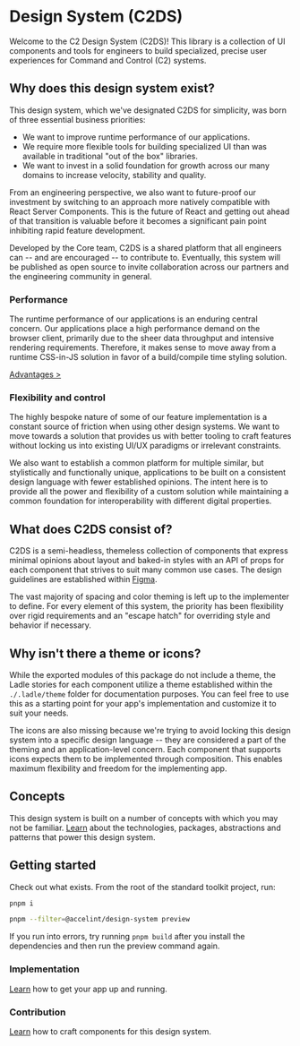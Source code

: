 # Design System (C2DS)

Welcome to the C2 Design System (C2DS)! This library is a collection of UI components and tools for engineers to build specialized, precise user experiences for Command and Control (C2) systems.

## Why does this design system exist?

This design system, which we've designated C2DS for simplicity, was born of three essential business priorities:

- We want to improve runtime performance of our applications.
- We require more flexible tools for building specialized UI than was available in traditional "out of the box" libraries.
- We want to invest in a solid foundation for growth across our many domains to increase velocity, stability and quality.

From an engineering perspective, we also want to future-proof our investment by switching to an approach more natively compatible with React Server Components. This is the future of React and getting out ahead of that transition is valuable before it becomes a significant pain point inhibiting rapid feature development.

Developed by the Core team, C2DS is a shared platform that all engineers can -- and are encouraged -- to contribute to. Eventually, this system will be published as open source to invite collaboration across our partners and the engineering community in general.

### Performance

The runtime performance of our applications is an enduring central concern. Our applications place a high performance demand on the browser client, primarily due to the sheer data throughput and intensive rendering requirements. Therefore, it makes sense to move away from a runtime CSS-in-JS solution in favor of a build/compile time styling solution.

[Advantages >](./documentation/concepts.md#build-&-runtime)

### Flexibility and control

The highly bespoke nature of some of our feature implementation is a constant source of friction when using other design systems. We want to move towards a solution that provides us with better tooling to craft features without locking us into existing UI/UX paradigms or irrelevant constraints.

We also want to establish a common platform for multiple similar, but stylistically and functionally unique, applications to be built on a consistent design language with fewer established opinions. The intent here is to provide all the power and flexibility of a custom solution while maintaining a common foundation for interoperability with different digital properties.

## What does C2DS consist of?

C2DS is a semi-headless, themeless collection of components that express minimal opinions about layout and baked-in styles with an API of props for each component that strives to suit many common use cases. The design guidelines are established within [Figma](https://www.figma.com/design/CoNlAMPL0u5DCVYRPQKhki/N2X-Design-System?node-id=30742-76715&m=dev).

The vast majority of spacing and color theming is left up to the implementer to define. For every element of this system, the priority has been flexibility over rigid requirements and an "escape hatch" for overriding style and behavior if necessary.

## Why isn't there a theme or icons?

While the exported modules of this package do not include a theme, the Ladle stories for each component utilize a theme established within the
`./.ladle/theme` folder for documentation purposes. You can feel free to use this as a starting point for your app's implementation and customize it to suit your needs.

The icons are also missing because we're trying to avoid locking this design system into a specific design language -- they are considered a part of the theming and an application-level concern. Each component that supports icons expects them to be implemented through composition. This enables maximum flexibility and freedom for the implementing app.

## Concepts

This design system is built on a number of concepts with which you may not be familiar. [Learn](./documentation/concepts.md) about the technologies, packages, abstractions and patterns that power this design system.

## Getting started

Check out what exists. From the root of the standard toolkit project, run:

```bash
pnpm i

pnpm --filter=@accelint/design-system preview
```

If you run into errors, try running
`pnpm build` after you install the dependencies and then run the preview command again.

### Implementation

[Learn](./documentation/implementation.md) how to get your app up and running.

<!-- TODO - documentation around build systems -->

### Contribution

[Learn](./documentation/contribution.md) how to craft components for this design system.
